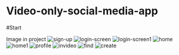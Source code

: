 ﻿# Video-only-social-media-app


#Start

Image in project
![sign-up](https://github.com/user-attachments/assets/4a8d8735-ba00-41ee-931e-f49b597bbb7b)
![login-screen](https://github.com/user-attachments/assets/ed37b69e-9087-4fb1-89e9-2ee1a589785b)
![login-screen1](https://github.com/user-attachments/assets/560f2db2-96d6-4a49-aa0e-a116a1fb087c)
![home](https://github.com/user-attachments/assets/1475ec44-86b0-4468-9eeb-462cc9aa6cb1)
![home1](https://github.com/user-attachments/assets/1a13cd6d-5ee3-4e70-ae2f-c4ade542e0ef)
![profile](https://github.com/user-attachments/assets/2f4f2b43-a1d8-460e-b8e5-eaa2ffe37283)
![invideo](https://github.com/user-attachments/assets/45a3f283-8545-4310-a755-e69d7eb9dc60)
![find](https://github.com/user-attachments/assets/ec4d1bb4-5396-4ced-94e9-c55f12759429)
![create](https://github.com/user-attachments/assets/7f10eeeb-ad44-4346-a6fe-5446e075c0a8)
